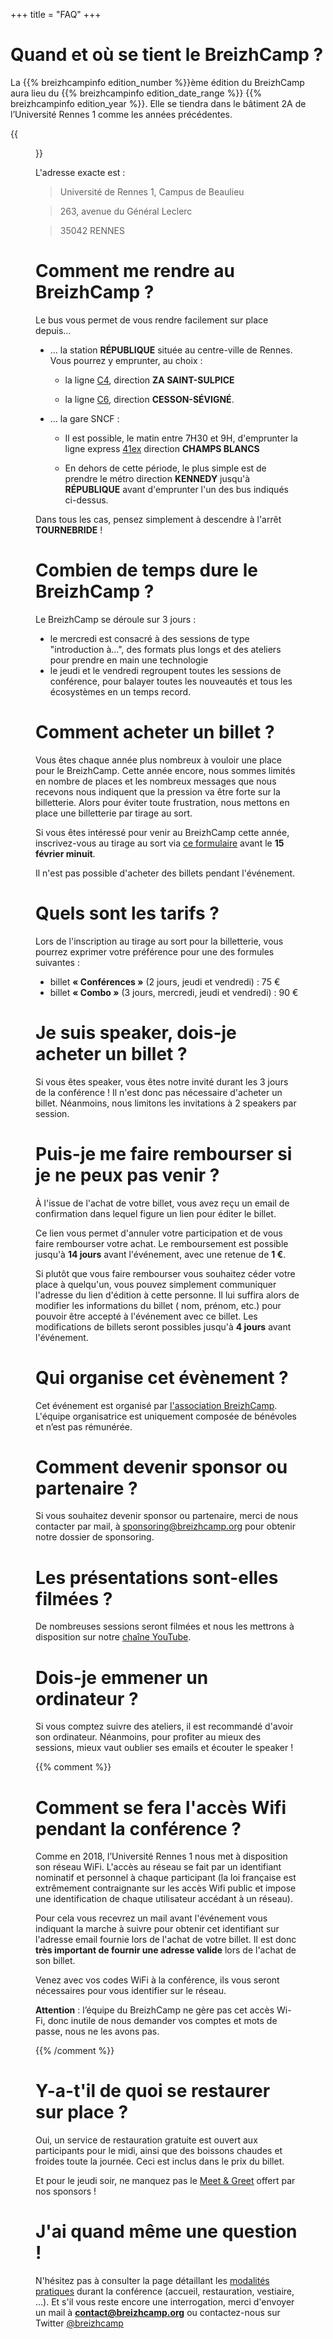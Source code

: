 +++
title = "FAQ"
+++

# Quand et où se tient le BreizhCamp ?

La {{% breizhcampinfo edition_number %}}ème édition du BreizhCamp aura lieu du {{% breizhcampinfo edition_date_range %}} {{% breizhcampinfo edition_year %}}.
Elle se tiendra dans le bâtiment 2A de l’Université Rennes 1 comme les années précédentes.

{{<figure src="/img/plan-acces.png" title="Plan de l'université" class="figure-center" link="http://www.openstreetmap.org/export#map=18/48.11611/-1.63752" target="_blank">}}

L'adresse exacte est :

> Université de Rennes 1, Campus de Beaulieu

> 263, avenue du Général Leclerc

> 35042 RENNES

# Comment me rendre au BreizhCamp ?

Le bus vous permet de vous rendre facilement sur place depuis…

* … la station __RÉPUBLIQUE__ située au centre-ville de Rennes. Vous pourrez y
emprunter, au choix :

  * la ligne
  [C4](https://data.explore.star.fr/explore/dataset/mkt-information-documents-td/files/0397ad02cc7cdeca3d390b74fe7c09b0/download/),
  direction __ZA SAINT-SULPICE__

  * la ligne
  [C6](https://data.explore.star.fr/explore/dataset/mkt-information-documents-td/files/7b560c6a392dd1abed8aa470d2fe5888/download/),
  direction __CESSON-SÉVIGNÉ__.

* … la gare SNCF :

  * Il est possible, le matin entre 7H30 et 9H, d'emprunter la ligne express
  [41ex](https://data.explore.star.fr/explore/dataset/mkt-information-documents-td/files/6530dd44c4ef24af5095d2b13614cab7/download/)
  direction __CHAMPS BLANCS__

  * En dehors de cette période, le plus simple est de prendre le métro direction
  __KENNEDY__ jusqu'à __RÉPUBLIQUE__ avant d'emprunter l'un des bus indiqués
  ci-dessus.

Dans tous les cas, pensez simplement à descendre à l'arrêt __TOURNEBRIDE__ !

# Combien de temps dure le BreizhCamp ?

Le BreizhCamp se déroule sur 3 jours :

* le mercredi est consacré à des sessions de type "introduction à...",
des formats plus longs et des ateliers pour prendre en main une technologie
* le jeudi et le vendredi regroupent toutes les sessions de
conférence, pour balayer toutes les nouveautés et tous les écosystèmes en un
temps record.

# Comment acheter un billet ?

Vous êtes chaque année plus nombreux à vouloir une place pour le BreizhCamp. Cette année encore, 
nous sommes limités en nombre de places et les nombreux messages que nous recevons nous indiquent 
que la pression va être forte sur la billetterie. Alors pour éviter toute frustration, nous mettons
en place une billetterie par tirage au sort.

Si vous êtes intéressé pour venir au BreizhCamp cette année, inscrivez-vous au tirage au sort via
[ce formulaire](https://forms.gle/7o2P3gEHZQcZhvzk9) avant le **15 février minuit**.

Il n'est pas possible d'acheter des billets pendant l'événement.

# Quels sont les tarifs ?

Lors de l'inscription au tirage au sort pour la billetterie, vous pourrez exprimer 
votre préférence pour une des formules suivantes :

  * billet **« Conférences »** (2 jours, jeudi et vendredi) : 75 €
  * billet **« Combo »** (3 jours, mercredi, jeudi et vendredi) : 90 €

# Je suis speaker, dois-je acheter un billet ?

Si vous êtes speaker, vous êtes notre invité durant les 3 jours de la
conférence ! Il n'est donc pas nécessaire d'acheter un billet. Néanmoins, nous
limitons les invitations à 2 speakers par session.

#  Puis-je me faire rembourser si je ne peux pas venir ?

À l'issue de l'achat de votre billet, vous avez reçu un email de confirmation
dans lequel figure un lien pour éditer le billet.

Ce lien vous permet d'annuler votre participation et de vous faire rembourser
votre achat. Le remboursement est possible jusqu'à **14 jours** avant
l'événement, avec une retenue de **1 €**.

Si plutôt que vous faire rembourser vous souhaitez céder votre place à
quelqu'un, vous pouvez simplement communiquer l'adresse du lien d'édition à
cette personne. Il lui suffira alors de modifier les informations du billet (
nom, prénom, etc.) pour pouvoir être accepté à l'événement avec ce billet.
Les modifications de billets seront possibles jusqu'à **4 jours** avant
l'événement.

# Qui organise cet évènement ?

Cet événement est organisé par [l'association BreizhCamp](/asso). L'équipe
organisatrice est uniquement composée de bénévoles et n’est pas rémunérée.

# Comment devenir sponsor ou partenaire ?

Si vous souhaitez devenir sponsor ou partenaire, merci de nous contacter par
mail, à sponsoring@breizhcamp.org pour obtenir notre dossier de sponsoring.

# Les présentations sont-elles filmées ?

De nombreuses sessions seront filmées et nous les mettrons à disposition
sur notre [chaîne YouTube](https://www.youtube.com/user/BreizhCamp).

# Dois-je emmener un ordinateur ?

Si vous comptez suivre des ateliers, il est recommandé d'avoir son ordinateur.
Néanmoins, pour profiter au mieux des sessions, mieux vaut oublier ses emails et
écouter le speaker !

{{% comment %}}
# Comment se fera l'accès Wifi pendant la conférence ?

Comme en 2018, l’Université Rennes 1 nous met à disposition son réseau WiFi.
L'accès au réseau se fait par un identifiant nominatif et personnel à chaque
participant (la loi française est extrêmement contraignante sur les accès Wifi
public et impose une identification de chaque utilisateur accédant à un réseau).

Pour cela vous recevrez un mail avant l'événement vous indiquant la marche à
suivre pour obtenir cet identifiant sur l'adresse email fournie lors de l'achat
de votre billet.
Il est donc **très important de fournir une adresse valide** lors de l'achat de
son billet.

Venez avec vos codes WiFi à la conférence, ils vous seront nécessaires pour vous
identifier sur le réseau.

**Attention** : l’équipe du BreizhCamp ne gère pas cet accès Wi-Fi, donc inutile
de nous demander vos comptes et mots de passe, nous ne les avons pas.

{{% /comment %}}

# Y-a-t'il de quoi se restaurer sur place ?

Oui, un service de restauration gratuite est ouvert aux participants pour le
midi, ainsi que des boissons chaudes et froides toute la journée.
Ceci est inclus dans le prix du billet.

Et pour le jeudi soir, ne manquez pas le [Meet & Greet](/conference) offert par
nos sponsors !

# J'ai quand même une question !

N'hésitez pas à consulter la page détaillant les
[modalités pratiques](/conference/toutlereste) durant la conférence (accueil,
restauration, vestiaire, …).
Et s'il vous reste encore une interrogation, merci d'envoyer un mail à
**contact@breizhcamp.org** ou contactez-nous sur Twitter
[@breizhcamp](https://twitter.com/breizhcamp)
